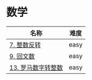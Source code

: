 # 数学

**名称**|**难度**
--------|--------
[7. 整数反转](../problems/7.%20整数反转)|easy
[9. 回文数](../problems/9.%20回文数)|easy
[13. 罗马数字转整数](../problems/13.%20罗马数字转整数)|easy
